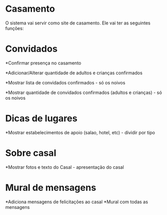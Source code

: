 # Casamento

O sistema vai servir como site de casamento.
Ele vai ter as seguintes funções:
#

# Convidados

*Confirmar presença no casamento

*Adicionar/Alterar quantidade de adultos e crianças confirmados

*Mostrar lista de convidados confirmados - só os noivos 

*Mostrar quantidade de convidados confirmados (adultos e crianças) - só os noivos 

# Dicas de lugares

*Mostrar estabelecimentos de apoio (salao, hotel, etc) - dividir por tipo

# Sobre casal

*Mostrar fotos e texto do Casal - apresentação do casal

# Mural de mensagens

*Adiciona mensagens de felicitações ao casal
*Mural com todas as mensagens
